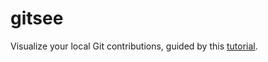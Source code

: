 # gitsee
Visualize your local Git contributions, guided by this [tutorial](https://flaviocopes.com/go-git-contributions/).
